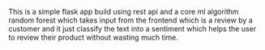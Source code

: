 This is a simple flask app build using rest api and a core ml algorithm random forest which takes input from the frontend which is a review by a customer and it just classify the text into a sentiment which helps the user to review their product without wasting much time.
